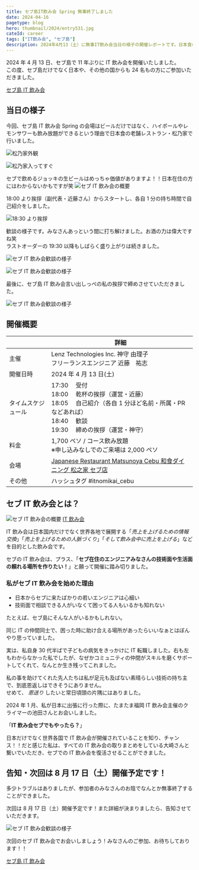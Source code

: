 ```yaml
---
title: セブ島IT飲み会 Spring 無事終了しました
date: 2024-04-16
pagetype: blog
hero: thumbnail/2024/entry531.jpg
cateId: career
tags: ["IT飲み会", "セブ島"]
description: 2024年4月13（土）に無事IT飲み会当日の様子の開催レポートです。日本食の老舗レストラン・松乃家で行いました。セブ島だけでなく日本や、その他の国からも 24 名もの方にご参加いただきました。
---
```


2024 年 4 月 13 日、セブ島で 11 年ぶりに IT 飲み会を開催いたしました。<br>
この度、セブ島だけでなく日本や、その他の国からも 24 名もの方にご参加いただきました。

[セブ島 IT 飲み会](https://itnomikai.com/event/cebu)

<prof></prof>

## 当日の様子

今回、セブ島 IT 飲み会 Spring の会場はビールだけではなく、ハイボールやレモンサワーも飲み放題ができるという理由で日本食の老舗レストラン・松乃家で行いました。

![松乃家外観](./images/2024/04/entry531-4.jpg)

![松乃家入ってすぐ](./images/2024/04/entry531-5.jpg)

セブで飲めるジョッキの生ビールはめっちゃ価値がありますよ！！日本在住の方にはわからないかもですが笑
![セブ IT 飲み会の概要](./images/2024/04/entry531-2.jpg)

18:00 より挨拶（副代表・近藤さん）からスタートし、各自 1 分の持ち時間で自己紹介をしました。

![18:30 より挨拶](./images/2024/04/entry531-9.jpg)

歓談の様子です。みなさんあっという間に打ち解けました。お酒の力は偉大ですね笑<br>ラストオーダーの 19:30 以降もしばらく盛り上がりは続きました。

![セブ IT 飲み会歓談の様子](./images/2024/04/entry531-3.jpg)

![セブ IT 飲み会歓談の様子](./images/2024/04/entry531-7.jpg)

最後に、セブ島 IT 飲み会言い出しっぺの私の挨拶で締めさせていただきました。

![セブ IT 飲み会歓談の様子](./images/2024/04/entry531-11.jpg)

## 開催概要

| 　                 | 詳細                                                                                                                                                               |
| ------------------ | ------------------------------------------------------------------------------------------------------------------------------------------------------------------ |
| 主催               | Lenz Technologies Inc. 神守 由理子<br>フリーランスエンジニア 近藤　祐志                                                                                            |
| 開催日時           | 2024 年 4 月 13 日(土)                                                                                                                                             |
| タイムスケジュール | 17:30 　受付<br>18:00 　乾杯の挨拶（運営・近藤）<br>18:05 　自己紹介（各自 1 分ほど名前・所属・PR などあれば）<br>18:40 　歓談<br>19:30 　締めの挨拶（運営・神守） |
| 料金               | 1,700 ペソ / コース飲み放題<br>※申し込みなしでのご来場は 2,000 ペソ                                                                                                |
| 会場               | [Japanese Restaurant Matsunoya Cebu 和食ダイニング 松之家 セブ店](https://maps.app.goo.gl/FxDrZUw29jRPvy5K6)                                                       |
| その他             | ハッシュタグ #itnomikai_cebu                                                                                                                                       |

## セブ IT 飲み会とは？

![セブ IT 飲み会の概要](./images/2024/04/entry531-1.jpg)
[IT 飲み会](https://itnomikai.com/)

IT 飲み会は日本国内だけでなく世界各地で展開する「_売上を上げるための情報交換_」「_売上を上げるための人脈づくり_」「_そして飲み会中に売上を上げる_」などを目的とした飲み会です。

セブの IT 飲み会は、プラス、「**セブ在住のエンジニアみなさんの技術面や生活面の頼れる場所を作りたい！**」と願って開催に踏み切りました。

### 私がセブ IT 飲み会を始めた理由

- 日本からセブに来たばかりの若いエンジニアは心細い
- 技術面で相談できる人がいなくて困ってる人もいるかも知れない

たとえば、セブ島にそんな人がいるかもしれない。

同じ IT の仲間同士で、困った時に助け合える場所があったらいいなぁとはぼんやり思っていました。

実は、私自身 30 代半ばで子どもの病気をきっかけに IT 転職しました。右も左もわからなかった私でしたが、なぜかコミュニティの仲間がスキルを磨くサポートしてくれて、なんとか生き残ってこれました。

私の事を助けてくれた先人たちは私が足元も及ばない素晴らしい技術の持ち主で、到底恩返しはできそうにありません。<br>
せめて、 _恩送り_ したいと常日頃頭の片隅にはありました。

2024 年 1 月、私が日本に出張に行った際に、たまたま福岡 IT 飲み会主催のクライマーの池田さんとお会いしました。

「**IT 飲み会セブでもやったら？**」

日本だけでなく世界各国で IT 飲み会が開催されていることを知り、チャンス！！だと感じた私は、すべての IT 飲み会の取りまとめをしている大崎さんと繋いでいただき、セブでの IT 飲み会を復活させることができました。

## 告知・次回は 8 月 17 日（土）開催予定です！

多少トラブルはありましたが、参加者のみなさんのお陰でなんとか無事終了することができました。

次回は 8 月 17 日（土）開催予定です！また詳細が決まりましたら、告知させていただきます。

![セブ IT 飲み会歓談の様子](./images/2024/04/entry531-10.jpg)

次回のセブ IT 飲み会でお会いしましょう！みなさんのご参加、お待ちしております！！

[セブ島 IT 飲み会](https://itnomikai.com/event/cebu)
